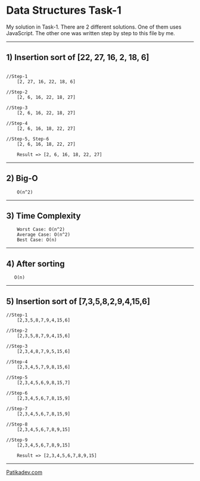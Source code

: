 # Data Structures Task-1

My solution in Task-1. There are 2 different solutions. One of them uses JavaScript. The other one was written step by step to this file by me.

---

## 1) Insertion sort of [22, 27, 16, 2, 18, 6]

```

//Step-1
    [2, 27, 16, 22, 18, 6]

//Step-2
    [2, 6, 16, 22, 18, 27]

//Step-3
    [2, 6, 16, 22, 18, 27]

//Step-4
    [2, 6, 16, 18, 22, 27]

//Step-5, Step-6
    [2, 6, 16, 18, 22, 27]

    Result => [2, 6, 16, 18, 22, 27]
```

---

## 2) Big-O

```
    O(n^2)
```

---

## 3) Time Complexity

```
    Worst Case: O(n^2)
    Average Case: O(n^2)
    Best Case: O(n)

```

---

## 4) After sorting

```
   O(n)
```

---

## 5) Insertion sort of [7,3,5,8,2,9,4,15,6]

```
//Step-1
    [2,3,5,8,7,9,4,15,6]

//Step-2
    [2,3,5,8,7,9,4,15,6]

//Step-3
    [2,3,4,8,7,9,5,15,6]

//Step-4
    [2,3,4,5,7,9,8,15,6]

//Step-5
    [2,3,4,5,6,9,8,15,7]

//Step-6
    [2,3,4,5,6,7,8,15,9]

//Step-7
    [2,3,4,5,6,7,8,15,9]

//Step-8
    [2,3,4,5,6,7,8,9,15]

//Step-9
    [2,3,4,5,6,7,8,9,15]

    Result => [2,3,4,5,6,7,8,9,15]

```

---

[Patikadev.com](https://patikadev.com)
